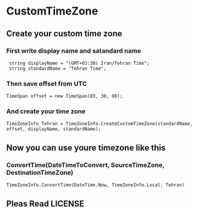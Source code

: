 # CustomTimeZone

## Create your custom time zone

### First write display name and satandard name

```
 string displayName = "(GMT+03:30) Iran/Tehran Time";
 string standardName = "Tehran Time";
```
### Then save offset from UTC

```
TimeSpan offset = new TimeSpan(03, 30, 00);
```

### And create your time zone

```
TimeZoneInfo Tehran = TimeZoneInfo.CreateCustomTimeZone(standardName, offset, displayName, standardName);
```
## Now you can use youre timezone like this

### ConvertTime(DateTimeToConvert, SourceTimeZone, DestinationTimeZone)
```
TimeZoneInfo.ConvertTime(DateTime.Now, TimeZoneInfo.Local, Tehran)
```
## Pleas Read LICENSE
